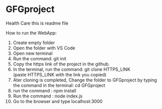# GFGproject

Health Care
this is readme file

How to run the WebApp:

1. Create empty folder
2. Open the folder with VS Code
3. Open new terminal
4. Run the command: git init
5. Copy the https link of the project in the github.
6. In the terminal, run the command: git clone HTTPS_LINK  
   (paste HTTPS_LINK with the link you copied)
7. Ater cloning is completed, Change the folder to GFGproject by typing the command in the terminal: cd GFGproject
8. run the command : npm install
9. Run the command : node index.js
10. Go to the browser and type localhost:3000
